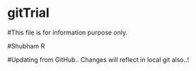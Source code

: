 # gitTrial

#This file is for information purpose only.

#Shubham R

#Updating from GitHub.. Changes will reflect in local git also..!
